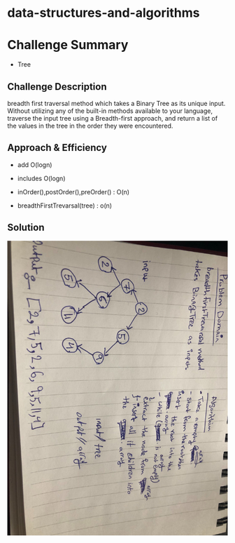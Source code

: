 # data-structures-and-algorithms



# Challenge Summary
- Tree

## Challenge Description

breadth first traversal method which takes a Binary Tree as its unique input. Without utilizing any of the built-in methods available to your language, traverse the input tree using a Breadth-first approach, and return a list of the values in the tree in the order they were encountered.


## Approach & Efficiency
- add O(logn)

- includes O(logn)

- inOrder(),postOrder(),preOrder()  : O(n)

- breadthFirstTrevarsal(tree) : o(n)
## Solution
![](wl.jpg)

